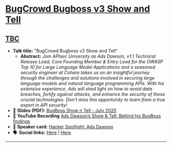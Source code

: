 # [BugCrowd Bugboss v3 Show and Tell]()
## [TBC](TBC)

- **Talk title:** "BugCrowd Bugboss v3 Show and Tell"
  - **Abstract:** _Join APIsec University as Ads Dawson, v1.1 Technical Release Lead, Core Founding Member & Entry Lead for the OWASP Top 10 for Large Language Model Applications and a seasoned security engineer at Cohere takes us on an insightful journey through the challenges and solutions involved in securing large language models and natural language programming APIs. With his extensive experience, Ads will shed light on how to avoid data breaches, fortify against attacks, and enhance the security of these crucial technologies. Don’t miss this opportunity to learn from a true expert in API security!_
- 📄 **Slides (PDF):** [BugBoss Show n Tell - July 2025](Ads%20Dawson%20-%20BugCrowd%20-%20BugBoss%20Show%20n%20Tell%20-%20July%202025.pdf)
- 🍿 **YouTube Recording** [Ads Dawson’s Show & Tell: Behind his BugBoss findings](https://youtu.be/zlodGMqAuD8?feature=shared)
- 📣 **Speaker card:** [Hacker Spotlight: Ads Dawson](https://www.bugcrowd.com/blog/hacker-spotlight-ads-dawson/)
- 🗣️ **Social links:** [Here](tbc) | [Here](tbc)

------------------------------
